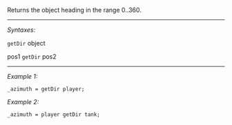 Returns the object heading in the range 0..360.


---
*Syntaxes:*

`getDir` object

pos1 `getDir` pos2

---
*Example 1:*

```sqf
_azimuth = getDir player;
```

*Example 2:*

```sqf
_azimuth = player getDir tank;
```